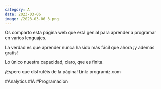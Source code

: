```yaml
--- 
category: A 
date: 2023-03-06 
image: /2023-03-06_3.png 
--- 
```


Os comparto esta página web que está genial para aprender a programar en varios lenguajes. 

La verdad es que aprender nunca ha sido más fácil que ahora ¡y además gratis!

Lo único nuestra capacidad, claro, que es finita. 

¡Espero que disfrutéis de la página! Link: programiz.com

#Analytics #IA #Programacion